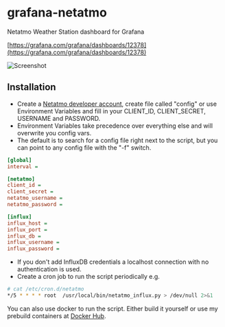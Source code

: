 # grafana-netatmo

Netatmo Weather Station dashboard for Grafana

[https://grafana.com/grafana/dashboards/12378](https://grafana.com/grafana/dashboards/12378)

![Screenshot](https://raw.githubusercontent.com/florianbeer/grafana-netatmo/master/screenshot.png)

## Installation

* Create a [Netatmo developer account](https://dev.netatmo.com/apidocumentation), create file called "config" or use Environment Variables and fill in your CLIENT_ID, CLIENT_SECRET, USERNAME and PASSWORD.
* Environment Variables take precedence over everything else and will overwrite you config vars.
* The default is to search for a config file right next to the script, but you can point to any config file with the "-f" switch.

```ini
[global]
interval =

[netatmo]
client_id =
client_secret =
netatmo_username =
netatmo_password =

[influx]
influx_host =
influx_port =
influx_db =
influx_username =
influx_password =
```

* If you don't add InfluxDB credentials a localhost connection with no authentication is used. 
* Create a cron job to run the script periodically e.g.

```bash
# cat /etc/cron.d/netatmo
*/5 * * * * root  /usr/local/bin/netatmo_influx.py > /dev/null 2>&1
```

You can also use docker to run the script. Either build it yourself or use my prebuild containers at [Docker Hub](https://hub.docker.com/r/karaktaka/grafana-netatmo).
